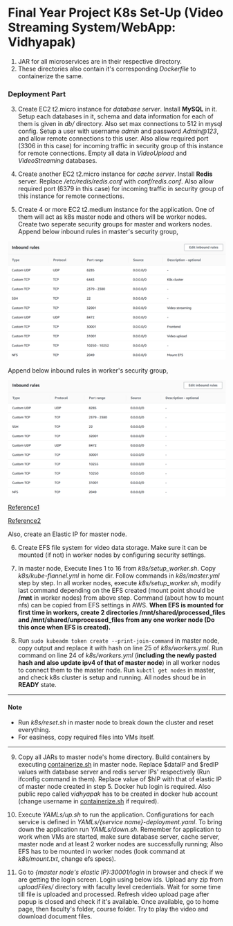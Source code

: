 # Final Year Project K8s Set-Up (Video Streaming System/WebApp: Vidhyapak)

1. JAR for all microservices are in their respective directory.
2. These directories also contain it's corresponding *Dockerfile* to containerize the same.

### Deployment Part

3. Create EC2 t2.micro instance for *database server*. Install **MySQL** in it. Setup each databases in it, schema and data information for each of them is given in *db/* directory. Also set max connections to 512 in mysql config. Setup a user with username *admin* and password *Admin@123*, and allow remote connections to this user. Also allow required port (3306 in this case) for incoming traffic in security group of this instance for remote connections. Empty all data in *VideoUpload* and *VideoStreaming* databases.

4. Create another EC2 t2.micro instance for *cache server*. Install **Redis** server. Replace */etc/redis/redis.conf* with *conf/redis.conf*. Also allow required port (6379 in this case) for incoming traffic in security group of this instance for remote connections.

5. Create 4 or more EC2 t2.medium instance for the application. One of them will act as k8s master node and others will be worker nodes. Create two seperate security groups for master and workers nodes. Append below inbound rules in master's security group,

![Master node security group config](master.png)

Append below inbound rules in worker's security group,

![Worker nodes' security group config](worker.png)

[Reference1](https://kubernetes.io/docs/setup/production-environment/tools/kubeadm/install-kubeadm/#check-required-ports)

[Reference2](https://github.com/coreos/coreos-kubernetes/blob/master/Documentation/kubernetes-networking.md)

Also, create an Elastic IP for master node.

6. Create EFS file system for video data storage. Make sure it can be mounted (if not) in worker nodes by configuring security settings.

7. In master node, Execute lines 1 to 16 from *k8s/setup_worker.sh*. Copy *k8s/kube-flannel.yml* in home dir. Follow commands in *k8s/master.yml* step by step. In all worker nodes, execute *k8s/setup_worker.sh*, modify last command depending on the EFS created (mount point should be **/mnt** in worker nodes) from above step. Command (about how to mount nfs) can be copied from EFS settings in AWS. **When EFS is mounted for first time in workers, create 2 directories /mnt/shared/processed_files and /mnt/shared/unprocessed_files from any one worker node (Do this once when EFS is created).**

8. Run ```sudo kubeadm token create --print-join-command``` in master node, copy output and replace it with hash on line 25 of *k8s/workers.yml*. Run command on line 24 of *k8s/workers.yml* (**including the newly pasted hash and also update ipv4 of that of master node**) in all worker nodes to connect them to the master node. Run ```kubctl get nodes``` in master, and check k8s cluster is setup and running. All nodes shoud be in **READY** state. 

---
#### Note
* Run *k8s/reset.sh* in master node to break down the cluster and reset everything.
* For easiness, copy required files into VMs itself.
---

9. Copy all JARs to master node's home directory. Build containers by executing [containerize.sh](containerize.sh) in master node. Replace $dataIP and $redIP values with database server and redis server IPs' respectively (Run ifconfig command in them). Replace value of $hIP with that of elastic IP of master node created in step 5. Docker hub login is required. Also public repo called *vidhyapak* has to be created in docker hub account (change username in [containerize.sh](containerize.sh) if required).

10. Execute *YAMLs/up.sh* to run the application. Configurations for each service is defined in *YAMLs/{service name}-deployment.yaml*. To bring down the application run *YAMLs/down.sh*. Remember for application to work when VMs are started, make sure database server, cache server, master node and at least 2 worker nodes are successfully running; Also EFS has to be mounted in worker nodes (look command at *k8s/mount.txt*, change efs specs).

11. Go to *{master node's elastic IP}:30001/login* in browser and check if we are getting the login screen. Login using below ids. Upload any zip from *uploadFiles/* directory with faculty level credentials. Wait for some time till file is uploaded and processed. Refresh video upload page after popup is closed and check if it's available. Once available, go to home page, then faculty's folder, course folder. Try to play the video and download document files.
